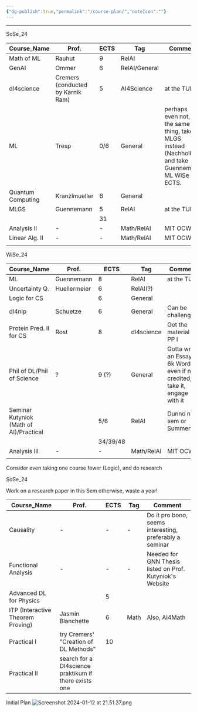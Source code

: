 ```yaml
---
{"dg-publish":true,"permalink":"/course-plan/","noteIcon":""}
---
```






---

SoSe_24

| Course_Name       | Prof.                             | ECTS | Tag           | Comment                                                                                                      |
| ----------------- | --------------------------------- | ---- | ------------- | ------------------------------------------------------------------------------------------------------------ |
| Math of ML        | Rauhut                            | 9    | RelAI         |                                                                                                              |
| GenAI             | Ommer                             | 6    | RelAI/General |                                                                                                              |
| dl4science        | Cremers (conducted by Karnik Ram) | 5    | AI4Science    | at the TUM                                                                                                   |
| ML                | Tresp                             | 0/6  | General       | perhaps even not, it's the same thing, take MLGS instead (Nachholkl.), and take Guennemann ML WiSe - 8 ECTS. |
| Quantum Computing | Kranzlmueller                     | 6    | General       |                                                                                                              |
| MLGS              | Guennemann                        | 5    | RelAI         | at the TUM                                                                                                   |
|                   |                                   | 31   |               |                                                                                                              |
| Analysis II       | -                                 | -    | Math/RelAI    | MIT OCW                                                                                                      |
| Linear Alg. II    | -                                 | -    | Math/RelAI    | MIT OCW                                                                                                      |
|                   |                                   |      |               |                                                                                                              |


WiSe_24

| Course_Name                             | Prof.        | ECTS     | Tag        | Comment                                                                         |
| --------------------------------------- | ------------ | -------- | ---------- | ------------------------------------------------------------------------------- |
| ML                                      | Guennemann   | 8        | RelAI      | at the TUM                                                                      |
| Uncertainty Q.                          | Huellermeier | 6        | RelAI(?)   |                                                                                 |
| Logic for CS                            |              | 6        | General    |                                                                                 |
| dl4nlp                                  | Schuetze     | 6        | General    | Can be challenging                                                              |
| Protein Pred. II for CS                 | Rost         | 8        | dl4science | Get the material of PP I                                                        |
| Phil of DL/Phil of Science              | ?            | 9 (?)    | General    | Gotta write an Essay of 6k Words, even if not credited, take it, engage with it |
| Seminar Kutyniok (Math of AI)/Practical |              | 5/6      | RelAI      | Dunno next sem or Summer?                                                       |
|                                         |              | 34/39/48 |            |                                                                                 |
| Analysis III                            | -            | -        | Math/RelAI | MIT OCW                                                                         |
|                                         |              |          |            |                                                                                 |

Consider even taking one course fewer (Logic), and do research

SoSe_24

Work on a research paper in this Sem otherwise, waste a year!

| Course_Name                       | Prof.                                                 | ECTS | Tag  | Comment                                                  |
| --------------------------------- | ----------------------------------------------------- | ---- | ---- | -------------------------------------------------------- |
| Causality                         | -                                                     | -    | -    | Do it pro bono, seems interesting, preferably a seminar  |
| Functional Analysis               | -                                                     | -    | -    | Needed for GNN Thesis listed on Prof. Kutyniok's Website |
| Advanced DL for Physics           |                                                       | 5    |      |                                                          |
| ITP (Interactive Theorem Proving) | Jasmin Blanchette                                     | 6    | Math | Also, AI4Math                                            |
| Practical I                       | try Cremers' "Creation of DL Methods"                 | 10   |      |                                                          |
| Practical II                      | search for a Dl4science praktikum if there exists one |      |      |                                                          |






Initial Plan
![Screenshot 2024-01-12 at 21.51.37.png](/img/user/Attachments/Screenshot%202024-01-12%20at%2021.51.37.png)

